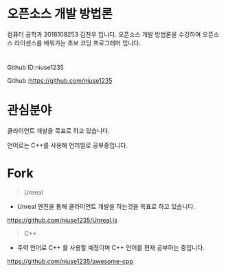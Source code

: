 # 오픈소스 개발 방법론

컴퓨터 공학과 2018108253 김찬우 입니다.
오픈소스 개발 방법론을 수강하며 오픈소스 라이센스를 배워가는 초보 코딩 프로그래머 입니다.

# 
Github ID:niuse1235

Github :https://github.com/niuse1235

# 관심분야

클라이언트 개발을 목표로 하고 있습니다.

언어로는 C++를 사용해 언리얼로 공부중입니다.


# Fork 

> Unreal
- Unreal 엔진을 통해 클라이언트 개발을 하는것을 목표로 하고 있습니다.

https://github.com/niuse1235/Unreal.js

> C++
- 주력 언어로 C++ 를 사용할 예정이며 C++ 언어를 현재 공부하는 중입니다.

https://github.com/niuse1235/awesome-cpp


